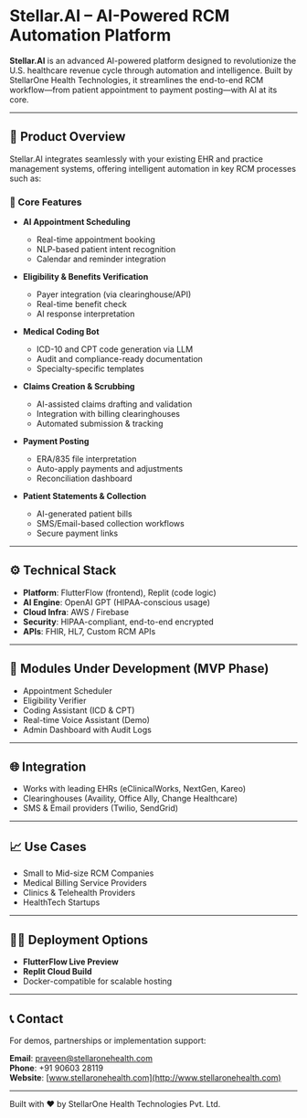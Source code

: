 # Stellar.AI – AI-Powered RCM Automation Platform

**Stellar.AI** is an advanced AI-powered platform designed to revolutionize the U.S. healthcare revenue cycle through automation and intelligence. Built by StellarOne Health Technologies, it streamlines the end-to-end RCM workflow—from patient appointment to payment posting—with AI at its core.

---

## 🚀 Product Overview

Stellar.AI integrates seamlessly with your existing EHR and practice management systems, offering intelligent automation in key RCM processes such as:

### 🔹 Core Features

- **AI Appointment Scheduling**
  - Real-time appointment booking
  - NLP-based patient intent recognition
  - Calendar and reminder integration

- **Eligibility & Benefits Verification**
  - Payer integration (via clearinghouse/API)
  - Real-time benefit check
  - AI response interpretation

- **Medical Coding Bot**
  - ICD-10 and CPT code generation via LLM
  - Audit and compliance-ready documentation
  - Specialty-specific templates

- **Claims Creation & Scrubbing**
  - AI-assisted claims drafting and validation
  - Integration with billing clearinghouses
  - Automated submission & tracking

- **Payment Posting**
  - ERA/835 file interpretation
  - Auto-apply payments and adjustments
  - Reconciliation dashboard

- **Patient Statements & Collection**
  - AI-generated patient bills
  - SMS/Email-based collection workflows
  - Secure payment links

---

## ⚙️ Technical Stack

- **Platform**: FlutterFlow (frontend), Replit (code logic)
- **AI Engine**: OpenAI GPT (HIPAA-conscious usage)
- **Cloud Infra**: AWS / Firebase
- **Security**: HIPAA-compliant, end-to-end encrypted
- **APIs**: FHIR, HL7, Custom RCM APIs

---

## 🔧 Modules Under Development (MVP Phase)

- Appointment Scheduler
- Eligibility Verifier
- Coding Assistant (ICD & CPT)
- Real-time Voice Assistant (Demo)
- Admin Dashboard with Audit Logs

---

## 🌐 Integration

- Works with leading EHRs (eClinicalWorks, NextGen, Kareo)
- Clearinghouses (Availity, Office Ally, Change Healthcare)
- SMS & Email providers (Twilio, SendGrid)

---

## 📈 Use Cases

- Small to Mid-size RCM Companies
- Medical Billing Service Providers
- Clinics & Telehealth Providers
- HealthTech Startups

---

## 👨‍💻 Deployment Options

- **FlutterFlow Live Preview**
- **Replit Cloud Build**
- Docker-compatible for scalable hosting

---

## 📞 Contact

For demos, partnerships or implementation support:

**Email**: praveen@stellaronehealth.com  
**Phone**: +91 90603 28119  
**Website**: [www.stellaronehealth.com](http://www.stellaronehealth.com)

---

Built with ❤️ by StellarOne Health Technologies Pvt. Ltd.